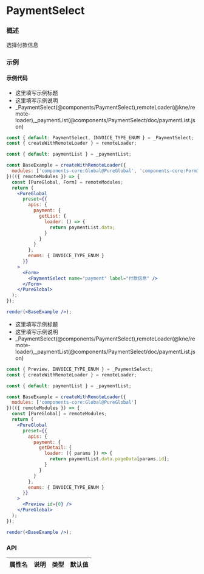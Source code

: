 
# PaymentSelect


### 概述

选择付款信息


### 示例

#### 示例代码

- 这里填写示例标题
- 这里填写示例说明
- _PaymentSelect(@components/PaymentSelect),remoteLoader(@kne/remote-loader),_paymentList(@components/PaymentSelect/doc/paymentList.json)

```jsx
const { default: PaymentSelect, INVOICE_TYPE_ENUM } = _PaymentSelect;
const { createWithRemoteLoader } = remoteLoader;

const { default: paymentList } = _paymentList;

const BaseExample = createWithRemoteLoader({
  modules: ['components-core:Global@PureGlobal', 'components-core:FormInfo@Form']
})(({ remoteModules }) => {
  const [PureGlobal, Form] = remoteModules;
  return (
    <PureGlobal
      preset={{
        apis: {
          payment: {
            getList: {
              loader: () => {
                return paymentList.data;
              }
            }
          }
        },
        enums: { INVOICE_TYPE_ENUM }
      }}
    >
      <Form>
        <PaymentSelect name="payment" label="付款信息" />
      </Form>
    </PureGlobal>
  );
});

render(<BaseExample />);

```

- 这里填写示例标题
- 这里填写示例说明
- _PaymentSelect(@components/PaymentSelect),remoteLoader(@kne/remote-loader),_paymentList(@components/PaymentSelect/doc/paymentList.json)

```jsx
const { Preview, INVOICE_TYPE_ENUM } = _PaymentSelect;
const { createWithRemoteLoader } = remoteLoader;

const { default: paymentList } = _paymentList;

const BaseExample = createWithRemoteLoader({
  modules: ['components-core:Global@PureGlobal']
})(({ remoteModules }) => {
  const [PureGlobal] = remoteModules;
  return (
    <PureGlobal
      preset={{
        apis: {
          payment: {
            getDetail: {
              loader: ({ params }) => {
                return paymentList.data.pageData[params.id];
              }
            }
          }
        },
        enums: { INVOICE_TYPE_ENUM }
      }}
    >
      <Preview id={0} />
    </PureGlobal>
  );
});

render(<BaseExample />);

```


### API

|属性名|说明|类型|默认值|
|  ---  | ---  | --- | --- |

